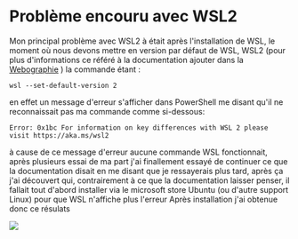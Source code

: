 Problème encouru avec WSL2
==========================

Mon principal problème avec WSL2 à était après l'installation de WSL, le moment où nous devons mettre en version par défaut de WSL, WSL2 (pour plus d'informations ce référé à la documentation ajouter dans la [Webographie](https://github.com/Corentin-BREANT/search-engine-search/blob/main/webographie.md) ) la commande étant :

```wsl --set-default-version 2 ```

en effet un message d'erreur s'afficher dans PowerShell me disant qu'il ne reconnaissait pas ma commande comme si-dessous:

```Error: 0x1bc For information on key differences with WSL 2 please visit https://aka.ms/wsl2 ```

à cause de ce message d'erreur aucune commande WSL fonctionnait, après plusieurs essai de ma part j'ai finallement essayé de continuer ce que la documentation disait en me disant que je ressayerais plus tard, après ça j'ai découvert qui, contrairement à ce que la documentation laisser penser, il fallait tout d'abord installer via le microsoft store Ubuntu (ou d'autre support Linux) pour que WSL n'affiche plus l'erreur
Après installation j'ai obtenue donc ce résulats

![](http://image.noelshack.com/fichiers/2021/22/4/1622714971-screen-powershell-wsl.png)
